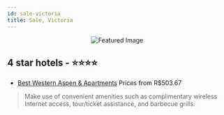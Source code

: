 ```yaml
---
id: sale-victoria
title: Sale, Victoria
---
```


<center><img src="https://i.travelapi.com/hotels/1000000/10000/100/72/375b30c4_z.jpg" alt="Featured Image" /></center>


##  4 star hotels - ⭐️⭐️⭐️⭐️

-    [Best Western Aspen & Apartments](https://us.hurb.com/hotels/sale/best-western-aspen-apartments-JNP-JP847537?cmp=18055) Prices from R$503.67
   > Make use of convenient amenities such as complimentary wireless Internet access, tour/ticket assistance, and barbecue grills.

